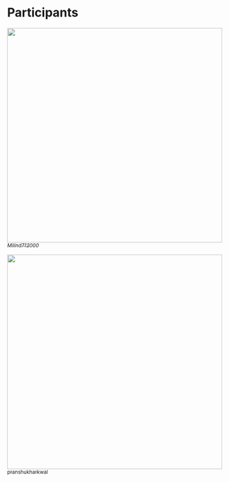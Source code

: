 # Participants

[<img src="https://i.imgur.com/Zn9MAgS.jpg" width="500px;"/><br><sub>_Milind712000_</sub>](https://github.com/Milind712000)<br>


[<img src="https://avatars0.githubusercontent.com/u/21126219?s=460&v=4" width="500px;"/><br><sub>pranshukharkwal</sub>](https://github.com/pranshukharkwal)<br>